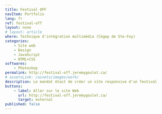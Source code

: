 ```yaml
---
title: Festival OFF
navItem: Portfolio
lang: fr
ref: festival-off
layout: none
# layout: article
where: Technique d'intégration multimédia (Cégep de Ste-Foy)
categories:
    - Site web
    - Design
    - JavaScript
    - HTML+CSS
softwares:
    - Photoshop
permalink: http://festival-off.jeremygoulet.ca/
# assetsLink: /assets/images/work/
description: Le mandat était de créer un site responsive d'un festival de musique dans la ville de Québec. Nous étions en équipe de deux étudiants. Nous n'avions accès qu'à une banque de données pour les textes, ainsi qu'à une banque d'images. Le reste devait venir de notre imagination. J'ai fait la conception du site Web. L'intégration et la programmation ont été faites en équipe. Le design un peu brutal voulait démontrer la face diversifiée du festival de musique québécois. Je voulais attirer l'attention, un peu comme les lumières sur une scène.
buttons:
    - label: Aller sur le site Web
      url: http://festival-off.jeremygoulet.ca/
      target: external
published: false
---
```

